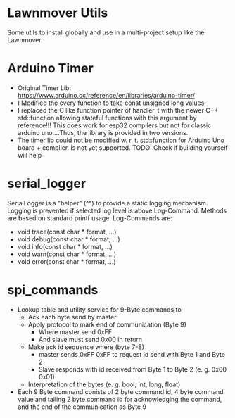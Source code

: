 # Lawnmover Utils
Some utils to install globally and use in a multi-project setup like the Lawnmover.

# Arduino Timer
* Original Timer Lib: https://www.arduino.cc/reference/en/libraries/arduino-timer/ 
* I Modified the every function to take const unsigned long values
* I replaced the C like function pointer of handler_t with the newer C++ std::function allowing stateful functions with this argument by reference!!! 
  This does work for esp32 compilers but not for classic arduino uno....Thus, the library is provided in two versions.
* The timer lib could not be modified w. r. t. std::function for Arduino Uno board + compiler. <functional> is not yet supported. TODO: Check if building yourself will help

# serial_logger
SerialLogger is a "helper" (^^) to provide a static logging mechanism. 
Logging is prevented if selected log level is above Log-Command. 
Methods are based on standard printf usage. Log-Commands are:
* void trace(const char * format, ...)
* void debug(const char * format, ...)
* void info(const char * format, ...)
* void warn(const char * format, ...)
* void error(const char * format, ...)

# spi_commands
* Lookup table and utility service for 9-Byte commands to 
  * Ack each byte send by master
  * Apply protocol to mark end of communication (Byte 9)
    * Where master send 0xFF
    * And slave must send 0x00 in return
  * Make ack id sequence where (byte 7-8)
    * master sends 0xFF 0xFF to request id send with Byte 1 and Byte 2
    * Slave responds with id received from Byte 1 to Byte 2 (e. g. 0x00 0x01)
  * Interpretation of the bytes (e. g. bool, int, long, float)
* Each 9 Byte command conists of 2 byte command id, 4 byte command value and tailing 2 byte command id for acknowledging the command, and the end of the communication as Byte 9